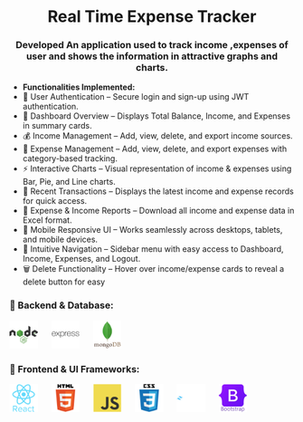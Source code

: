 <h1 align="center">Real Time Expense Tracker</h1>
<h3 align="center">Developed An application used to track income ,expenses of user and shows the information in attractive graphs and charts.</h3>

- **Functionalities Implemented:**
- 🫆 User Authentication – Secure login and sign-up using JWT authentication.
- 🌁 Dashboard Overview – Displays Total Balance, Income, and Expenses in summary cards.
- 💰 Income Management – Add, view, delete, and export income sources.
- 💸  Expense Management – Add, view, delete, and export expenses with category-based tracking.
- ⚡ Interactive Charts – Visual representation of income & expenses using Bar, Pie, and Line charts.
- 🔁 Recent Transactions – Displays the latest income and expense records for quick access.
- 📢 Expense & Income Reports – Download all income and expense data in Excel format.
- 📲 Mobile Responsive UI – Works seamlessly across desktops, tablets, and mobile devices.
- 🧭 Intuitive Navigation – Sidebar menu with easy access to Dashboard, Income, Expenses, and Logout.
- 🗑️ Delete Functionality – Hover over income/expense cards to reveal a delete button for easy



### 🔧 Backend & Database:
<p align="left">
  <img src="https://raw.githubusercontent.com/devicons/devicon/master/icons/nodejs/nodejs-original-wordmark.svg" alt="Node.js" width="50" height="50" style="margin-right:20px;"/>
  <img src="https://raw.githubusercontent.com/devicons/devicon/master/icons/express/express-original-wordmark.svg" alt="Express.js" width="50" height="50" style="margin-right:20px;"/>
  <img src="https://raw.githubusercontent.com/devicons/devicon/master/icons/mongodb/mongodb-original-wordmark.svg" alt="MongoDB" width="50" height="50"/>
</p>

### 🎨 Frontend & UI Frameworks:
<p align="left">
  <img src="https://raw.githubusercontent.com/devicons/devicon/master/icons/react/react-original-wordmark.svg" alt="React" width="50" height="50" style="margin-right:20px;"/>
  <img src="https://raw.githubusercontent.com/devicons/devicon/master/icons/html5/html5-original-wordmark.svg" alt="HTML5" width="50" height="50" style="margin-right:20px;"/>
  <img src="https://raw.githubusercontent.com/devicons/devicon/master/icons/javascript/javascript-original.svg" alt="JavaScript" width="50" height="50" style="margin-right:20px;"/>
  <img src="https://raw.githubusercontent.com/devicons/devicon/master/icons/css3/css3-original-wordmark.svg" alt="CSS3" width="50" height="50" style="margin-right:20px;"/>
  <img src="https://raw.githubusercontent.com/devicons/devicon/master/icons/tailwindcss/tailwindcss-original-wordmark.svg" alt="TailwindCSS" width="50" height="50" style="margin-right:20px;"/>
  <img src="https://raw.githubusercontent.com/devicons/devicon/master/icons/bootstrap/bootstrap-original-wordmark.svg" alt="Bootstrap" width="50" height="50"/>
</p>
